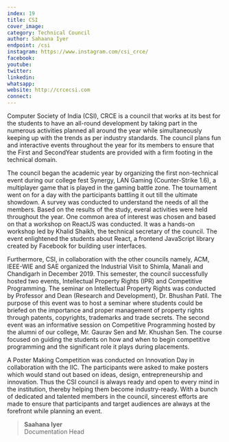 ```yaml
---
index: 19
title: CSI
cover_image:
category: Technical Council
author: Sahaana Iyer
endpoint: /csi
instagram: https://www.instagram.com/csi_crce/
facebook:
youtube:
twitter:
linkedin:
whatsapp:
website: http://crcecsi.com
connect:
---
```


Computer Society of India (CSI), CRCE is a council that works at its best for the students to have an all-round development by taking part in the numerous activities planned all around the year while simultaneously keeping up with the trends as per industry standards. The council plans fun and interactive events throughout the year for its members to ensure that the First and SecondYear students are provided with a firm footing in the technical domain.

The council began the academic year by organizing the first non-technical event during our college fest Synergy, LAN Gaming (Counter-Strike 1.6), a multiplayer game that is played in the gaming battle zone. The tournament went on for a day with the participants battling it out till the ultimate showdown. A survey was conducted to understand the needs of all the members. Based on the results of the study, everal activities were held throughout the year. One common area of interest was chosen and based on that a workshop on ReactJS was conducted. It was a hands-on workshop led by Khalid Shaikh, the technical secretary of the council. The event enlightened the students about React, a frontend JavaScript library created by Facebook for building user interfaces.

Furthermore, CSI, in collaboration with the other councils namely, ACM, IEEE-WIE and SAE organized the Industrial Visit to Shimla, Manali and Chandigarh in December 2019. This semester, the council successfully hosted two events, Intellectual Property Rights (IPR) and Competitive Programming. The seminar on Intellectual Property Rights was conducted by Professor and Dean (Research and Development), Dr. Bhushan Patil. The purpose of this event was to host a seminar where students could be briefed on the importance and proper management of property rights through patents, copyrights, trademarks and trade secrets. The second event was an informative session on Competitive Programming hosted by the alumni of our college, Mr. Gaurav Sen and Mr. Khushan Sen. The course focused on guiding the students on how and when to begin competitive programming and the significant role it plays during placements.

A Poster Making Competition was conducted on Innovation Day in collaboration with the IIC. The participants were asked to make posters which would stand out based on ideas, design, entrepreneurship and innovation. Thus the CSI council is always ready and open to every mind in the institution, thereby helping them become industry-ready. With a bunch of dedicated and talented members in the council, sincerest efforts are made to ensure that participants and target audiences are always at the forefront while planning an event.

> **Saahana Iyer**<br>
> Documentation Head
